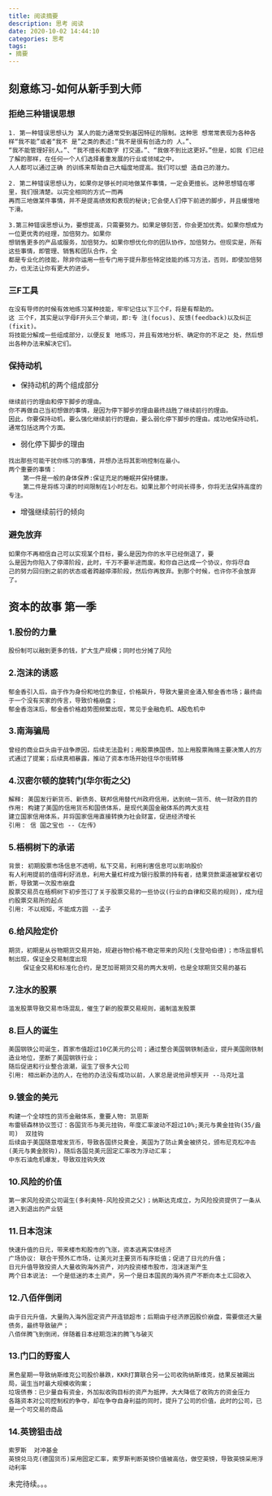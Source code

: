 ```yaml
---
title: 阅读摘要
description: 思考 阅读
date: 2020-10-02 14:44:10
categories: 思考
tags: 
- 摘要
---
```


## 刻意练习-如何从新手到大师
### 拒绝三种错误思想
```textmate
1. 第一种错误思想认为 某人的能力通常受到基因特征的限制。这种思 想常常表现为各种各样“我不能”或者“我不 是”之类的表述:“我不是很有创造力的 人。”、
“我不能管理好别人。”、“我不擅长和数字 打交道。”、“我做不到比这更好。”但是，如我 们已经了解的那样，在任何一个人们选择着重发展的行业或领域之中，
人人都可以通过正确 的训练来帮助自己大幅度地提高。我们可以塑 造自己的潜力。

2. 第二种错误思想认为，如果你足够长时间地做某件事情，一定会更擅长。这种思想错在哪里，我们很清楚。以完全相同的方式一而再
再而三地做某件事情，并不是提高绩效和表现的秘诀;它会使人们停下前进的脚步，并且缓慢地下滑。

3.第三种错误思想认为，要想提高，只需要努力。如果足够刻苦，你会更加优秀。如果你想成为一位更优秀的经理，加倍努力。如果你
想销售更多的产品或服务，加倍努力。如果你想优化你的团队协作，加倍努力。但现实是，所有这些事情，即管理、销售和团队合作，全
都是专业化的技能，除非你运用一些专门用于提升那些特定技能的练习方法，否则，即使加倍努力，也无法让你有更大的进步。
```

### 三F工具
```textmate
在没有导师的时候有效地练习某种技能，牢牢记住以下三个F，将是有帮助的。
这 三个F，其实是以字母F开头三个单词，即:专 注(focus)、反馈(feedback)以及纠正(fixit)。
将技能分解成一些组成部分，以便反复 地练习，并且有效地分析、确定你的不足之 处，然后想出各种办法来解决它们。
```

### 保持动机

- 保持动机的两个组成部分
```textmate
继续前行的理由和停下脚步的理由。
你不再做自己当初想做的事情，是因为停下脚步的理由最终战胜了继续前行的理由。
因此，你要保持动机，要么强化继续前行的理由，要么弱化停下脚步的理由。成功地保持动机，通常包括这两个方面。
```

- 弱化停下脚步的理由
```textmate
找出那些可能干扰你练习的事情，并想办法将其影响控制在最小。
两个重要的事情：
    第一件是一般的身体保养:保证充足的睡眠并保持健康。
    第二件是将练习课的时间限制在1小时左右。如果比那个时间长得多，你将无法保持高度的专注。
```

- 增强继续前行的倾向

### 避免放弃
```textmate
如果你不再相信自己可以实现某个目标，要么是因为你的水平已经倒退了，要
么是因为你陷入了停滞阶段，此时，千万不要半途而废。和你自己达成一个协议，你将尽自
己的努力回归到之前的状态或者跨越停滞阶段，然后你再放弃。到那个时候，也许你不会放弃了。
```

## 资本的故事 第一季
### 1.股份的力量
```textmate
股份制可以融到更多的钱，扩大生产规模；同时也分摊了风险
```
### 2.泡沫的诱惑
```textmate
郁金香引入后，由于作为身份和地位的象征，价格飙升，导致大量资金涌入郁金香市场；最终由于一个没有买家的传言，导致价格崩盘；
郁金香泡沫后，郁金香价格趋势图频繁出现，常见于金融危机、A股危机中
```
### 3.南海骗局
```textmate
曾经的商业巨头由于战争原因，后续无法盈利；用股票换国债，加上用股票贿赂主要决策人的方式通过了提案；后续真相暴露，推动了资本市场开始往华尔街转移
```
### 4.汉密尔顿的旋转门(华尔街之父)
```textmate
解释: 美国发行新货币、新债务、联邦信用替代州政府信用，达到统一货币、统一财政的目的
作用: 构建了美国的信用货币和国债体系，是现代美国金融体系的两大支柱
建立国家信用体系，并将国家信用直接转换为社会财富，促进经济增长
引用： 信 国之宝也 --《左传》
```
### 5.梧桐树下的承诺
```textmate
背景: 初期股票市场信息不透明，私下交易，利用利害信息可以影响股价
有人利用提前的值得利好消息，利用大量杠杆成为银行股票的持有者，结果贷款渠道被掌权者切断，导致第一次股市崩盘
股票交易员在梧桐树下初步签订了关于股票交易的一些协议(行业的自律和交易的规则)，成为纽约股票交易所的起点
引用: 不以规矩，不能成方圆 --孟子
```
### 6.给风险定价
```textmate
期货，初期是从谷物期货交易开始，规避谷物价格不稳定带来的风险(戈登哈伯德)；市场监督机制出现，保证金交易制度出现
    保证金交易和标准化合约，是芝加哥期货交易的两大发明，也是全球期货交易的基石
```
### 7.注水的股票
```textmate
滥发股票导致交易市场混乱，催生了新的股票交易规则，遏制滥发股票
```
### 8.巨人的诞生
```textmate
美国钢铁公司诞生，首家市值超过10亿美元的公司；通过整合美国钢铁制造业，提升美国刚铁制造业地位，垄断了美国钢铁行业；
随后促进和行业整合浪潮，诞生了很多大公司
引用: 相出新办法的人，在他的办法没有成功以前，人家总是说他异想天开 --马克吐温
```
### 9.镀金的美元
```textmate
构建一个全球性的货币金融体系，重要人物: 凯恩斯 
布雷顿森林协议签订：各国货币与美元挂钩，年度汇率波动不超过10%;美元与黄金挂钩(35/盎司)  双挂钩
后续由于美国随意增发货币，导致各国挤兑黄金，美国为了防止黄金被挤兑，颁布尼克松冲击(美元与黄金脱钩)，随后各国兑美元固定汇率改为浮动汇率；
中东石油危机爆发，导致双挂钩失效
```
### 10.风险的价值
```textmate
第一家风险投资公司诞生(多利奥特-风险投资之父)；纳斯达克成立，为风险投资提供了一条从进入到退出的产业链
```

### 11.日本泡沫
```textmate
快速升值的日元，带来楼市和股市的飞涨，资本逃离实体经济
广场协议: 联合干预外汇市场，让美元对主要货币有序贬值；促进了日元的升值；
日元升值导致投资人大量收购海外资产，对内投资楼市股市，泡沫逐渐产生 
两个日本说法: 一个是低迷的本土资产，另一个是日本国民的海外资产不断向本土汇回收入
```

### 12.八佰伴倒闭
```textmate
由于日元升值，大量购入海外固定资产开连锁超市；后期由于经济原因股价崩盘，需要偿还大量债务，最终导致破产；
八佰伴腾飞到倒闭，伴随着日本经期泡沫的腾飞与破灭
```

### 13.门口的野蛮人
```textmate
黑色星期一导致纳斯维克公司股价暴跌，KKR打算联合另一公司收购纳斯维克，结果反被踢出局，诞生当时最大规模收购案；
垃圾债券：已少量自有资金，外加拟收购目标的资产为抵押，大大降低了收购方的资金压力
各路资本对公司控制权的争夺，却在争夺自身利益的同时，提升了公司的价值，此时的公司，已是一个可交易的商品 
```
### 14.英镑狙击战
```textmate
索罗斯  对冲基金
英镑兑马克(德国货币)采用固定汇率，索罗斯判断英镑价值被高估，做空英镑，导致英镑采用浮动利率
```

未完待续。。。
